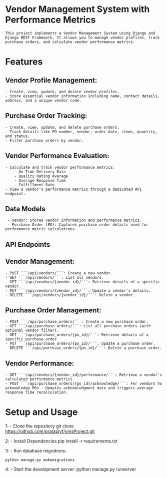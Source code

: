 # Vendor Management System with Performance Metrics
    This project implements a Vendor Management System using Django and Django REST Framework. It allows you to manage vendor profiles, track purchase orders, and calculate vendor performance metrics.

# Features

## Vendor Profile Management:
    - Create, view, update, and delete vendor profiles.
    - Store essential vendor information including name, contact details, address, and a unique vendor code.

## Purchase Order Tracking:
    - Create, view, update, and delete purchase orders.
    - Track details like PO number, vendor, order date, items, quantity, and status.
    - Filter purchase orders by vendor.

## Vendor Performance Evaluation:
    - Calculate and track vendor performance metrics:
        - On-Time Delivery Rate
        - Quality Rating Average
        - Average Response Time
        - Fulfillment Rate
    - View a vendor's performance metrics through a dedicated API endpoint.

## Data Models
     - Vendor: Stores vendor information and performance metrics.
     - Purchase Order (PO): Captures purchase order details used for performance metric calculations.

## API Endpoints
## Vendor Management:

    - POST ```/api/vendors/```: Create a new vendor.
    - GET ```/api/vendors/```: List all vendors.
    - GET ```/api/vendors/{vendor_id}/```: Retrieve details of a specific vendor.
    - PUT ```/api/vendors/{vendor_id}/```: Update a vendor's details.
    - DELETE ```/api/vendors/{vendor_id}/```: Delete a vendor.

## Purchase Order Management:

    - POST ```/api/purchase_orders/```: Create a new purchase order.
    - GET ```/api/purchase_orders/```: List all purchase orders (with optional vendor filter).
    - GET ```/api/purchase_orders/{po_id}/```: Retrieve details of a specific purchase order.
    - PUT ```/api/purchase_orders/{po_id}/```: Update a purchase order.
    - DELETE ```/api/purchase_orders/{po_id}/```: Delete a purchase order.

## Vendor Performance:

    - GET ```/api/vendors/{vendor_id}/performance/```: Retrieve a vendor's calculated performance metrics.
    - POST ```/api/purchase_orders/{po_id}/acknowledge/```: For vendors to acknowledge POs - Updates acknowledgment date and triggers average response time recalculation.


# Setup and Usage
1: - Clone the repository
    git clone https://github.com/prataplyf/vmsProject.git

2: - Install Dependencies
    pip install -r requirements.txt

3: - Run database migrations:

    python manage.py makemigrations

4: - Start the development server:
    python manage.py runserver